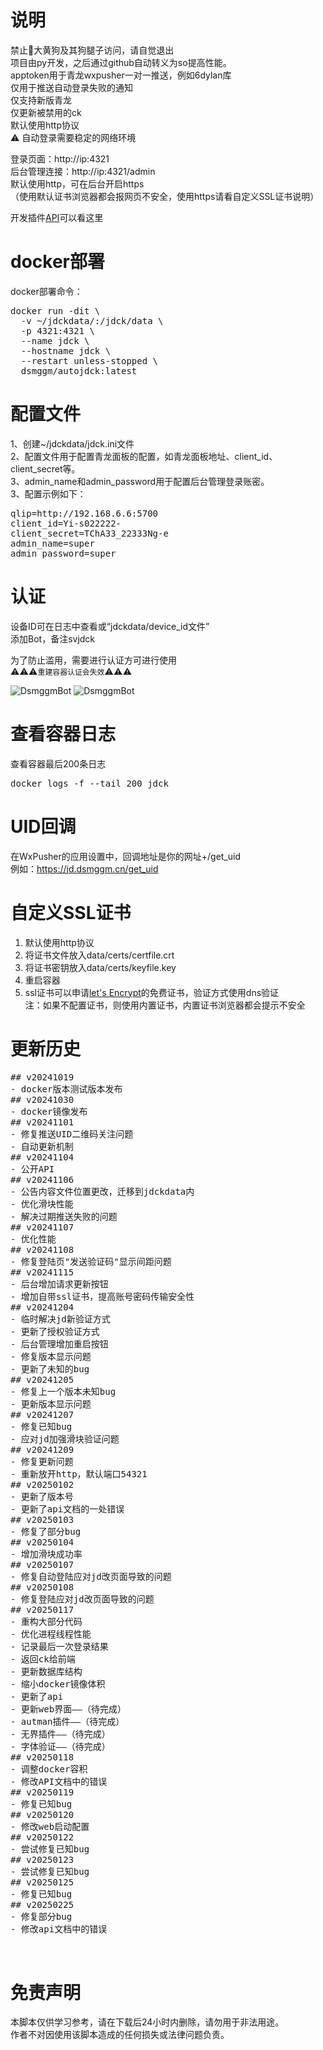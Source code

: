# 说明
禁止🚫大黄狗及其狗腿子访问，请自觉退出  
项目由py开发，之后通过github自动转义为so提高性能。  
apptoken用于青龙wxpusher一对一推送，例如6dylan库  
仅用于推送自动登录失败的通知  
仅支持新版青龙  
仅更新被禁用的ck  
默认使用http协议  
⚠ 自动登录需要稳定的网络环境  

登录页面：http://ip:4321  
后台管理连接：http://ip:4321/admin  
默认使用http，可在后台开启https  
（使用默认证书浏览器都会报网页不安全，使用https请看自定义SSL证书说明）  

开发插件[API](https://github.com/dsmggm/svjdck/blob/main/README_API.md)可以看这里  
# docker部署
docker部署命令：  
<pre>
docker run -dit \
  -v ~/jdckdata/:/jdck/data \
  -p 4321:4321 \
  --name jdck \
  --hostname jdck \
  --restart unless-stopped \
  dsmggm/autojdck:latest
</pre>

# 配置文件
1、创建~/jdckdata/jdck.ini文件  
2、配置文件用于配置青龙面板的配置，如青龙面板地址、client_id、client_secret等。  
3、admin_name和admin_password用于配置后台管理登录账密。  
3、配置示例如下：  
<pre>
qlip=http://192.168.6.6:5700
client_id=Yi-s022222-
client_secret=TChA33_22333Ng-e
admin_name=super
admin_password=super
</pre>

# 认证
设备ID可在日志中查看或“jdckdata/device_id文件”  
添加Bot，备注svjdck  

  
为了防止滥用，需要进行认证方可进行使用  
⚠⚠⚠`重建容器认证会失效`⚠⚠⚠  
  
![DsmggmBot](qq.png)
![DsmggmBot](DsmggmBot.png)

# 查看容器日志
查看容器最后200条日志
<pre>
docker logs -f --tail 200 jdck
</pre>

# UID回调
在WxPusher的应用设置中，回调地址是你的网址+/get_uid  
例如：https://jd.dsmggm.cn/get_uid  

# 自定义SSL证书
1. 默认使用http协议  
2. 将证书文件放入data/certs/certfile.crt  
3. 将证书密钥放入data/certs/keyfile.key  
4. 重启容器  
5. ssl证书可以申请[let's Encrypt](https://letsencrypt.osfipin.com/jump/share?code=RK4KXEV6)的免费证书，验证方式使用dns验证    
注：如果不配置证书，则使用内置证书，内置证书浏览器都会提示不安全  

# 更新历史
<pre>
## v20241019
- docker版本测试版本发布
## v20241030
- docker镜像发布
## v20241101
- 修复推送UID二维码关注问题
- 自动更新机制
## v20241104
- 公开API
## v20241106
- 公告内容文件位置更改，迁移到jdckdata内
- 优化滑块性能
- 解决过期推送失败的问题
## v20241107
- 优化性能
## v20241108
- 修复登陆页"发送验证码"显示间距问题
## v20241115
- 后台增加请求更新按钮
- 增加自带ssl证书，提高账号密码传输安全性
## v20241204
- 临时解决jd新验证方式
- 更新了授权验证方式
- 后台管理增加重启按钮
- 修复版本显示问题
- 更新了未知的bug
## v20241205
- 修复上一个版本未知bug
- 更新版本显示问题
## v20241207
- 修复已知bug
- 应对jd加强滑块验证问题
## v20241209
- 修复更新问题
- 重新放开http，默认端口54321
## v20250102
- 更新了版本号
- 更新了api文档的一处错误
## v20250103
- 修复了部分bug
## v20250104
- 增加滑块成功率  
## v20250107
- 修复自动登陆应对jd改页面导致的问题  
## v20250108
- 修复登陆应对jd改页面导致的问题  
## v20250117
- 重构大部分代码
- 优化进程线程性能
- 记录最后一次登录结果
- 返回ck给前端
- 更新数据库结构
- 缩小docker镜像体积
- 更新了api
- 更新web界面——（待完成）
- autman插件——（待完成）
- 无界插件——（待完成）
- 字体验证——（待完成）
## v20250118
- 调整docker容积
- 修改API文档中的错误
## v20250119
- 修复已知bug
## v20250120
- 修改web启动配置
## v20250122
- 尝试修复已知bug
## v20250123
- 尝试修复已知bug
## v20250125
- 修复已知bug
## v20250225
- 修复部分bug
- 修改api文档中的错误


</pre>


# 免责声明  
本脚本仅供学习参考，请在下载后24小时内删除，请勿用于非法用途。  
作者不对因使用该脚本造成的任何损失或法律问题负责。  
